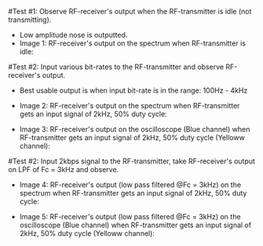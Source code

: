 #Test #1: Observe RF-receiver's output when the RF-transmitter is idle (not transmitting).
  * Low amplitude nose is outputted.
  * Image 1: RF-receiver's output on the spectrum when RF-transmitter is idle:

#Test #2: Input various bit-rates to the RF-transmitter and observe RF-receiver's output.
  * Best usable output is when input bit-rate is in the range: 100Hz - 4kHz
  * Image 2: RF-receiver's output on the spectrum when RF-transmitter gets an input signal of 2kHz, 50% duty cycle:

  * Image 3: RF-receiver's output on the oscilloscope (Blue channel) when RF-transmitter gets an input signal of 2kHz, 50% duty cycle (Yelloww channel):
  
#Test #2: Input 2kbps signal to the RF-transmitter, take RF-receiver's output on LPF of Fc = 3kHz and observe.
  * Image 4: RF-receiver's output (low pass filtered @Fc = 3kHz) on the spectrum when RF-transmitter gets an input signal of 2kHz, 50% duty cycle:

  * Image 5: RF-receiver's output (low pass filtered @Fc = 3kHz) on the oscilloscope (Blue channel) when RF-transmitter gets an input signal of 2kHz, 50% duty cycle (Yelloww channel):
  